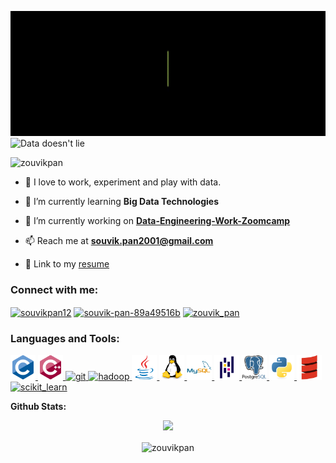 <!--
<h1 align="center">Hi <img src="https://raw.githubusercontent.com/MartinHeinz/MartinHeinz/master/wave.gif" width="30px">, I'm Souvik Pan 👦</h1>
<h3 align="center">I love to play, experiment and work with data.</h3>
-->
<p align="left"> 
  <img src="https://github.com/ZouvikPan/ZouvikPan/blob/main/GitHub_Intro.gif" alt="Introduction" width="720" height="200"/>
  <img src="https://media1.giphy.com/media/FoVzfcqCDSb7zCynOp/giphy.gif?cid=ecf05e47auxwb2l08mr4psrdz4ehenr0rb2cj1nba6u0f8xd&rid=giphy.gif&ct=g" height="200" width="auto" alt="Data doesn't lie"/>
</p>
<p align="left"> <img src="https://komarev.com/ghpvc/?username=zouvikpan&label=Profile%20views&color=0e75b6&style=flat" alt="zouvikpan" /> </p>

- 👯 I love to work, experiment and play with data.
- 🌱 I’m currently learning **Big Data Technologies**
- 🔭 I’m currently working on [**Data-Engineering-Work-Zoomcamp**](https://github.com/ZouvikPan/data-engineering-work-zoomcamp)
- 📫 Reach me at **souvik.pan2001@gmail.com**

- 📄 Link to my [resume](https://drive.google.com/file/d/1W8BB5uykjYIgtjnxHexoMQDwGIIl7xZd/view?usp=sharing)

<h3 align="left">Connect with me:</h3>
<p align="left">
<a href="https://twitter.com/souvikpan12" target="blank"><img align="center" src="https://raw.githubusercontent.com/rahuldkjain/github-profile-readme-generator/master/src/images/icons/Social/twitter.svg" alt="souvikpan12" height="30" width="40" /></a>
<a href="https://linkedin.com/in/souvik-pan-89a49516b" target="blank"><img align="center" src="https://raw.githubusercontent.com/rahuldkjain/github-profile-readme-generator/master/src/images/icons/Social/linked-in-alt.svg" alt="souvik-pan-89a49516b" height="30" width="40" /></a>
<a href="https://www.codechef.com/users/zouvik_pan" target="blank"><img align="center" src="https://cdn.jsdelivr.net/npm/simple-icons@3.1.0/icons/codechef.svg" alt="zouvik_pan" height="30" width="40" /></a>
</p>

<h3 align="left">Languages and Tools:</h3>
<p align="left"> <a href="https://www.cprogramming.com/" target="_blank" rel="noreferrer"> <img src="https://raw.githubusercontent.com/devicons/devicon/master/icons/c/c-original.svg" alt="c" width="40" height="40"/> </a> <a href="https://www.w3schools.com/cpp/" target="_blank" rel="noreferrer"> <img src="https://raw.githubusercontent.com/devicons/devicon/master/icons/cplusplus/cplusplus-original.svg" alt="cplusplus" width="40" height="40"/> </a> <a href="https://git-scm.com/" target="_blank" rel="noreferrer"> <img src="https://www.vectorlogo.zone/logos/git-scm/git-scm-icon.svg" alt="git" width="40" height="40"/> </a> <a href="https://hadoop.apache.org/" target="_blank" rel="noreferrer"> <img src="https://www.vectorlogo.zone/logos/apache_hadoop/apache_hadoop-icon.svg" alt="hadoop" width="40" height="40"/> </a> <a href="https://www.java.com" target="_blank" rel="noreferrer"> <img src="https://raw.githubusercontent.com/devicons/devicon/master/icons/java/java-original.svg" alt="java" width="40" height="40"/> </a> <a href="https://www.linux.org/" target="_blank" rel="noreferrer"> <img src="https://raw.githubusercontent.com/devicons/devicon/master/icons/linux/linux-original.svg" alt="linux" width="40" height="40"/> </a> <a href="https://www.mysql.com/" target="_blank" rel="noreferrer"> <img src="https://raw.githubusercontent.com/devicons/devicon/master/icons/mysql/mysql-original-wordmark.svg" alt="mysql" width="40" height="40"/> </a> <a href="https://pandas.pydata.org/" target="_blank" rel="noreferrer"> <img src="https://raw.githubusercontent.com/devicons/devicon/2ae2a900d2f041da66e950e4d48052658d850630/icons/pandas/pandas-original.svg" alt="pandas" width="40" height="40"/> </a> <a href="https://www.postgresql.org" target="_blank" rel="noreferrer"> <img src="https://raw.githubusercontent.com/devicons/devicon/master/icons/postgresql/postgresql-original-wordmark.svg" alt="postgresql" width="40" height="40"/> </a> <a href="https://www.python.org" target="_blank" rel="noreferrer"> <img src="https://raw.githubusercontent.com/devicons/devicon/master/icons/python/python-original.svg" alt="python" width="40" height="40"/> </a> <a href="https://www.scala-lang.org" target="_blank" rel="noreferrer"> <img src="https://raw.githubusercontent.com/devicons/devicon/master/icons/scala/scala-original.svg" alt="scala" width="40" height="40"/> </a> <a href="https://scikit-learn.org/" target="_blank" rel="noreferrer"> <img src="https://upload.wikimedia.org/wikipedia/commons/0/05/Scikit_learn_logo_small.svg" alt="scikit_learn" width="40" height="40"/> </a> </p>

**Github Stats:**

<p align="center">
  <img src="https://github-readme-stats.vercel.app/api?username=zouvikpan&hide=stars&show_icons=true&theme=dracula&line_height=32">
</p>


<p align="center"><img align="center" src="https://github-readme-stats.vercel.app/api/top-langs?username=zouvikpan&show_icons=true&locale=en&layout=compact&theme=dracula" alt="zouvikpan" /></p>

<!--
**ZouvikPan/ZouvikPan** is a ✨ _special_ ✨ repository because its `README.md` (this file) appears on your GitHub profile.

Here are some ideas to get you started:

- 🔭 I’m currently working on ...
- 🌱 I’m currently learning ...
- 👯 I’m looking to collaborate on ...
- 🤔 I’m looking for help with ...
- 💬 Ask me about ...
- 📫 How to reach me: ...
- 😄 Pronouns: ...
- ⚡ Fun fact: ...
-->
